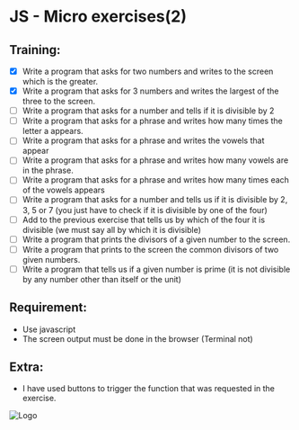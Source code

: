 
# JS - Micro exercises(2)

## Training:

-  [x] Write a program that asks for two numbers and writes to the screen which is the greater.
-  [x] Write a program that asks for 3 numbers and writes the largest of the three to the screen.
-  [ ] Write a program that asks for a number and tells if it is divisible by 2
-  [ ] Write a program that asks for a phrase and writes how many times the letter a appears.
-  [ ] Write a program that asks for a phrase and writes the vowels that appear
-  [ ] Write a program that asks for a phrase and writes how many vowels are in the phrase.
-  [ ] Write a program that asks for a phrase and writes how many times each of the vowels appears
-  [ ] Write a program that asks for a number and tells us if it is divisible by 2, 3, 5 or 7 (you just have to check if it is divisible by one of the four)
-  [ ] Add to the previous exercise that tells us by which of the four it is divisible (we must say all by which it is divisible)
-  [ ] Write a program that prints the divisors of a given number to the screen.
-  [ ] Write a program that prints to the screen the common divisors of two given numbers.
-  [ ] Write a program that tells us if a given number is prime (it is not divisible by any number other than itself or the unit)

## Requirement:
- Use javascript
- The screen output must be done in the browser (Terminal not)

## Extra: 
- I have used buttons to trigger the function that was requested in the exercise.




![Logo](https://cdn.discordapp.com/attachments/977641039953293362/1003255488294682644/budaFondo.png)

